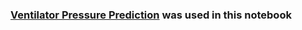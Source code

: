 <h3><a href="https://www.kaggle.com/competitions/ventilator-pressure-prediction/data">Ventilator Pressure Prediction</a> was used in this notebook</h3>
